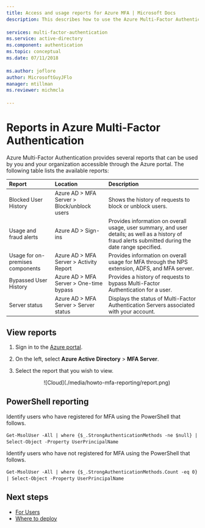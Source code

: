 ```yaml
---
title: Access and usage reports for Azure MFA | Microsoft Docs
description: This describes how to use the Azure Multi-Factor Authentication feature - reports.

services: multi-factor-authentication
ms.service: active-directory
ms.component: authentication
ms.topic: conceptual
ms.date: 07/11/2018

ms.author: joflore
author: MicrosoftGuyJFlo
manager: mtillman
ms.reviewer: michmcla

---
```

# Reports in Azure Multi-Factor Authentication

Azure Multi-Factor Authentication provides several reports that can be used by you and your organization accessible through the Azure portal. The following table lists the available reports:

| Report | Location | Description |
|:--- |:--- |:--- |
| Blocked User History | Azure AD > MFA Server > Block/unblock users | Shows the history of requests to block or unblock users. |
| Usage and fraud alerts | Azure AD > Sign-ins | Provides information on overall usage, user summary, and user details; as well as a history of fraud alerts submitted during the date range specified. |
| Usage for on-premises components | Azure AD > MFA Server > Activity Report | Provides information on overall usage for MFA through the NPS extension, ADFS, and MFA server. |
| Bypassed User History | Azure AD > MFA Server > One-time bypass | Provides a history of requests to bypass Multi-Factor Authentication for a user. |
| Server status | Azure AD > MFA Server > Server status | Displays the status of Multi-Factor Authentication Servers associated with your account. |

## View reports 

1. Sign in to the [Azure portal](https://portal.azure.com).
2. On the left, select **Azure Active Directory** > **MFA Server**.
3. Select the report that you wish to view.

   <center>![Cloud](./media/howto-mfa-reporting/report.png)</center>

## PowerShell reporting

Identify users who have registered for MFA using the PowerShell that follows.

```Get-MsolUser -All | where {$_.StrongAuthenticationMethods -ne $null} | Select-Object -Property UserPrincipalName```

Identify users who have not registered for MFA using the PowerShell that follows.

```Get-MsolUser -All | where {$_.StrongAuthenticationMethods.Count -eq 0} | Select-Object -Property UserPrincipalName```

## Next steps

* [For Users](end-user/current/multi-factor-authentication-end-user.md)
* [Where to deploy](concept-mfa-whichversion.md)

